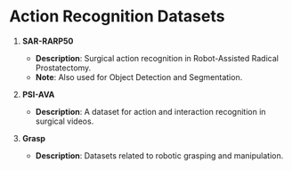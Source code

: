 # Action Recognition Datasets

1.  **SAR-RARP50**
    -   **Description**: Surgical action recognition in Robot-Assisted Radical Prostatectomy.
    -   **Note**: Also used for Object Detection and Segmentation.

2.  **PSI-AVA**
    -   **Description**: A dataset for action and interaction recognition in surgical videos.

3.  **Grasp**
    -   **Description**: Datasets related to robotic grasping and manipulation.
